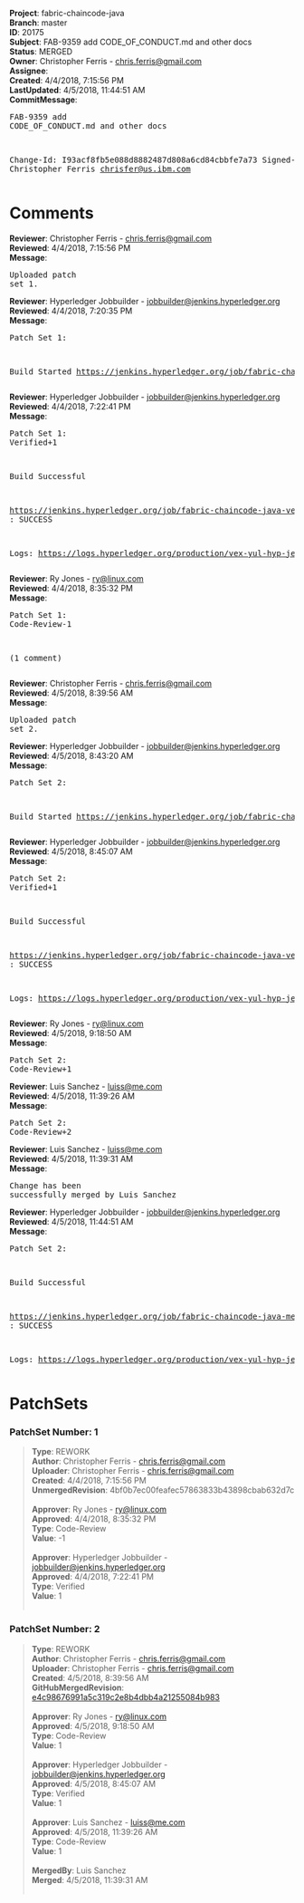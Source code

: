 <strong>Project</strong>: fabric-chaincode-java<br><strong>Branch</strong>: master<br><strong>ID</strong>: 20175<br><strong>Subject</strong>: FAB-9359 add CODE_OF_CONDUCT.md and other docs<br><strong>Status</strong>: MERGED<br><strong>Owner</strong>: Christopher Ferris - chris.ferris@gmail.com<br><strong>Assignee</strong>:<br><strong>Created</strong>: 4/4/2018, 7:15:56 PM<br><strong>LastUpdated</strong>: 4/5/2018, 11:44:51 AM<br><strong>CommitMessage</strong>:<br><pre>FAB-9359 add CODE_OF_CONDUCT.md and other docs

Change-Id: I93acf8fb5e088d8882487d808a6cd84cbbfe7a73
Signed-off-by: Christopher Ferris <chrisfer@us.ibm.com>
</pre><h1>Comments</h1><strong>Reviewer</strong>: Christopher Ferris - chris.ferris@gmail.com<br><strong>Reviewed</strong>: 4/4/2018, 7:15:56 PM<br><strong>Message</strong>: <pre>Uploaded patch set 1.</pre><strong>Reviewer</strong>: Hyperledger Jobbuilder - jobbuilder@jenkins.hyperledger.org<br><strong>Reviewed</strong>: 4/4/2018, 7:20:35 PM<br><strong>Message</strong>: <pre>Patch Set 1:

Build Started https://jenkins.hyperledger.org/job/fabric-chaincode-java-verify-x86_64/88/</pre><strong>Reviewer</strong>: Hyperledger Jobbuilder - jobbuilder@jenkins.hyperledger.org<br><strong>Reviewed</strong>: 4/4/2018, 7:22:41 PM<br><strong>Message</strong>: <pre>Patch Set 1: Verified+1

Build Successful 

https://jenkins.hyperledger.org/job/fabric-chaincode-java-verify-x86_64/88/ : SUCCESS

Logs: https://logs.hyperledger.org/production/vex-yul-hyp-jenkins-3/fabric-chaincode-java-verify-x86_64/88</pre><strong>Reviewer</strong>: Ry Jones - ry@linux.com<br><strong>Reviewed</strong>: 4/4/2018, 8:35:32 PM<br><strong>Message</strong>: <pre>Patch Set 1: Code-Review-1

(1 comment)</pre><strong>Reviewer</strong>: Christopher Ferris - chris.ferris@gmail.com<br><strong>Reviewed</strong>: 4/5/2018, 8:39:56 AM<br><strong>Message</strong>: <pre>Uploaded patch set 2.</pre><strong>Reviewer</strong>: Hyperledger Jobbuilder - jobbuilder@jenkins.hyperledger.org<br><strong>Reviewed</strong>: 4/5/2018, 8:43:20 AM<br><strong>Message</strong>: <pre>Patch Set 2:

Build Started https://jenkins.hyperledger.org/job/fabric-chaincode-java-verify-x86_64/89/</pre><strong>Reviewer</strong>: Hyperledger Jobbuilder - jobbuilder@jenkins.hyperledger.org<br><strong>Reviewed</strong>: 4/5/2018, 8:45:07 AM<br><strong>Message</strong>: <pre>Patch Set 2: Verified+1

Build Successful 

https://jenkins.hyperledger.org/job/fabric-chaincode-java-verify-x86_64/89/ : SUCCESS

Logs: https://logs.hyperledger.org/production/vex-yul-hyp-jenkins-3/fabric-chaincode-java-verify-x86_64/89</pre><strong>Reviewer</strong>: Ry Jones - ry@linux.com<br><strong>Reviewed</strong>: 4/5/2018, 9:18:50 AM<br><strong>Message</strong>: <pre>Patch Set 2: Code-Review+1</pre><strong>Reviewer</strong>: Luis Sanchez - luiss@me.com<br><strong>Reviewed</strong>: 4/5/2018, 11:39:26 AM<br><strong>Message</strong>: <pre>Patch Set 2: Code-Review+2</pre><strong>Reviewer</strong>: Luis Sanchez - luiss@me.com<br><strong>Reviewed</strong>: 4/5/2018, 11:39:31 AM<br><strong>Message</strong>: <pre>Change has been successfully merged by Luis Sanchez</pre><strong>Reviewer</strong>: Hyperledger Jobbuilder - jobbuilder@jenkins.hyperledger.org<br><strong>Reviewed</strong>: 4/5/2018, 11:44:51 AM<br><strong>Message</strong>: <pre>Patch Set 2:

Build Successful 

https://jenkins.hyperledger.org/job/fabric-chaincode-java-merge-x86_64/32/ : SUCCESS

Logs: https://logs.hyperledger.org/production/vex-yul-hyp-jenkins-3/fabric-chaincode-java-merge-x86_64/32</pre><h1>PatchSets</h1><h3>PatchSet Number: 1</h3><blockquote><strong>Type</strong>: REWORK<br><strong>Author</strong>: Christopher Ferris - chris.ferris@gmail.com<br><strong>Uploader</strong>: Christopher Ferris - chris.ferris@gmail.com<br><strong>Created</strong>: 4/4/2018, 7:15:56 PM<br><strong>UnmergedRevision</strong>: 4bf0b7ec00feafec57863833b43898cbab632d7c<br><br><strong>Approver</strong>: Ry Jones - ry@linux.com<br><strong>Approved</strong>: 4/4/2018, 8:35:32 PM<br><strong>Type</strong>: Code-Review<br><strong>Value</strong>: -1<br><br><strong>Approver</strong>: Hyperledger Jobbuilder - jobbuilder@jenkins.hyperledger.org<br><strong>Approved</strong>: 4/4/2018, 7:22:41 PM<br><strong>Type</strong>: Verified<br><strong>Value</strong>: 1<br><br></blockquote><h3>PatchSet Number: 2</h3><blockquote><strong>Type</strong>: REWORK<br><strong>Author</strong>: Christopher Ferris - chris.ferris@gmail.com<br><strong>Uploader</strong>: Christopher Ferris - chris.ferris@gmail.com<br><strong>Created</strong>: 4/5/2018, 8:39:56 AM<br><strong>GitHubMergedRevision</strong>: [e4c98676991a5c319c2e8b4dbb4a21255084b983](https://github.com/hyperledger/fabric-chaincode-java/commit/e4c98676991a5c319c2e8b4dbb4a21255084b983)<br><br><strong>Approver</strong>: Ry Jones - ry@linux.com<br><strong>Approved</strong>: 4/5/2018, 9:18:50 AM<br><strong>Type</strong>: Code-Review<br><strong>Value</strong>: 1<br><br><strong>Approver</strong>: Hyperledger Jobbuilder - jobbuilder@jenkins.hyperledger.org<br><strong>Approved</strong>: 4/5/2018, 8:45:07 AM<br><strong>Type</strong>: Verified<br><strong>Value</strong>: 1<br><br><strong>Approver</strong>: Luis Sanchez - luiss@me.com<br><strong>Approved</strong>: 4/5/2018, 11:39:26 AM<br><strong>Type</strong>: Code-Review<br><strong>Value</strong>: 1<br><br><strong>MergedBy</strong>: Luis Sanchez<br><strong>Merged</strong>: 4/5/2018, 11:39:31 AM<br><br></blockquote>